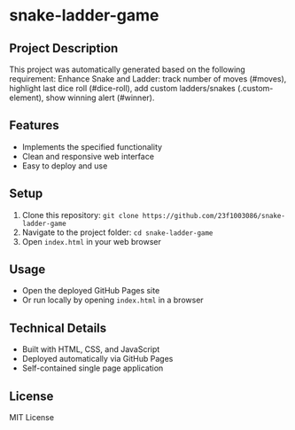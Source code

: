 # snake-ladder-game

## Project Description
This project was automatically generated based on the following requirement:
Enhance Snake and Ladder: track number of moves (#moves), highlight last dice roll (#dice-roll), add custom ladders/snakes (.custom-element), show winning alert (#winner).

## Features
- Implements the specified functionality
- Clean and responsive web interface
- Easy to deploy and use

## Setup
1. Clone this repository: `git clone https://github.com/23f1003086/snake-ladder-game`
2. Navigate to the project folder: `cd snake-ladder-game`
3. Open `index.html` in your web browser

## Usage
- Open the deployed GitHub Pages site
- Or run locally by opening `index.html` in a browser

## Technical Details
- Built with HTML, CSS, and JavaScript
- Deployed automatically via GitHub Pages
- Self-contained single page application

## License
MIT License
